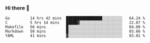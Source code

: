 ### Hi there 👋

<!--
**yeya24/yeya24** is a ✨ _special_ ✨ repository because its `README.md` (this file) appears on your GitHub profile.

Here are some ideas to get you started:

- 🔭 I’m currently working on ...
- 🌱 I’m currently learning ...
- 👯 I’m looking to collaborate on ...
- 🤔 I’m looking for help with ...
- 💬 Ask me about ...
- 📫 How to reach me: ...
- 😄 Pronouns: ...
- ⚡ Fun fact: ...
-->

<!--START_SECTION:waka-->
```text
Go         14 hrs 42 mins  ████████████████░░░░░░░░░   64.24 % 
C          5 hrs 14 mins   █████▓░░░░░░░░░░░░░░░░░░░   22.87 % 
Makefile   56 mins         █░░░░░░░░░░░░░░░░░░░░░░░░   04.09 % 
Markdown   50 mins         █░░░░░░░░░░░░░░░░░░░░░░░░   03.66 % 
YAML       41 mins         ▓░░░░░░░░░░░░░░░░░░░░░░░░   03.01 % 
```
<!--END_SECTION:waka-->
